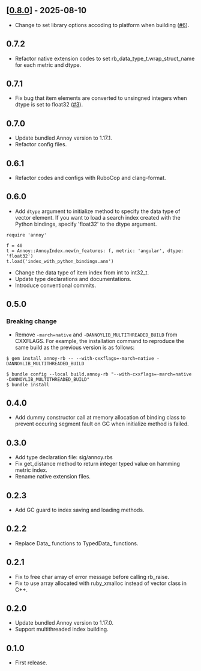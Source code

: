 ## [[0.8.0](https://github.com/yoshoku/annoy-rb/compare/v0.7.2...v0.8.0)] - 2025-08-10

- Change to set library options accoding to platform when building ([#6](https://github.com/yoshoku/annoy-rb/issues/6)).

## 0.7.2

- Refactor native extension codes to set rb_data_type_t.wrap_struct_name for each metric and dtype.

## 0.7.1

- Fix bug that item elements are converted to unsingned integers when dtype is set to float32 ([#3](https://github.com/yoshoku/annoy-rb/issues/3)).

## 0.7.0

- Update bundled Annoy version to 1.17.1.
- Refactor config files.

## 0.6.1

- Refactor codes and configs with RuboCop and clang-format.

## 0.6.0
- Add `dtype` argument to initialize method to specify the data type of vector element.
If you want to load a search index created with the Python bindings, specify 'float32' to the dtype argument.

```
require 'annoy'

f = 40
t = Annoy::AnnoyIndex.new(n_features: f, metric: 'angular', dtype: 'float32')
t.load('index_with_python_bindings.ann')
```

- Change the data type of item index from int to int32_t.
- Update type declarations and documentations.
- Introduce conventional commits.

## 0.5.0
### Breaking change
- Remove `-march=native` and `-DANNOYLIB_MULTITHREADED_BUILD` from CXXFLAGS.
For example, the installation command to reproduce the same build as the previous version is as follows:

```
$ gem install annoy-rb -- --with-cxxflags=-march=native -DANNOYLIB_MULTITHREADED_BUILD
```

```
$ bundle config --local build.annoy-rb "--with-cxxflags=-march=native -DANNOYLIB_MULTITHREADED_BUILD"
$ bundle install
```

## 0.4.0
- Add dummy constructor call at memory allocation of binding class to prevent occuring segment fault on GC when initialize method is failed.

## 0.3.0
- Add type declaration file: sig/annoy.rbs
- Fix get_distance method to return integer typed value on hamming metric index.
- Rename native extension files.

## 0.2.3
- Add GC guard to index saving and loading methods.

## 0.2.2
- Replace Data_ functions to TypedData_ functions.

## 0.2.1
- Fix to free char array of error message before calling rb_raise.
- Fix to use array allocated with ruby_xmalloc instead of vector class in C++.

## 0.2.0
- Update bundled Annoy version to 1.17.0.
- Support multithreaded index building.

## 0.1.0
- First release.
